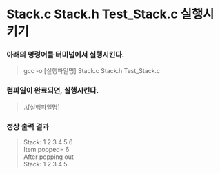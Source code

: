 # Stack.c Stack.h Test_Stack.c 실행시키기

### 아래의 명령어를 터미널에서 실행시킨다.

> gcc -o [실행파일명] Stack.c Stack.h Test_Stack.c

### 컴파일이 완료되면, 실행시킨다.

> .\\[실행파일명]

### 정상 출력 결과

> Stack: 1 2 3 4 5 6 <br>
> Item popped= 6 <br>
> After popping out <br>
> Stack: 1 2 3 4 5
